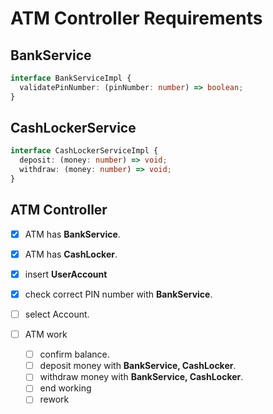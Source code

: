 # ATM Controller Requirements

## **BankService**

```ts
interface BankServiceImpl {
  validatePinNumber: (pinNumber: number) => boolean;
}
```

## **CashLockerService**

```ts
interface CashLockerServiceImpl {
  deposit: (money: number) => void;
  withdraw: (money: number) => void;
}
```

## ATM Controller

- [x] ATM has **BankService**.

- [x] ATM has **CashLocker**.

- [x] insert **UserAccount**

- [x] check correct PIN number with **BankService**.

- [ ] select Account.

- [ ] ATM work
  - [ ] confirm balance.
  - [ ] deposit money with **BankService, CashLocker**.
  - [ ] withdraw money with **BankService, CashLocker**.
  - [ ] end working
  - [ ] rework
